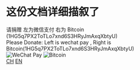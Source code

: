# 这份文档详细描叙了
请捐赠  左为微信支付                       右为 Bitcoin (1HG5q7PX2ToTLo7xnd6S3HRyJmAxqXbtyU) <br>
Please Donate: Left is wechat pay , Right is Bitcoin(1HG5q7PX2ToTLo7xnd6S3HRyJmAxqXbtyU) <br>
![](https://github.com/Gosummerlong/hello-world/blob/master/Pic/1.jpg "WeChat Pay")
![](https://github.com/Gosummerlong/hello-world/blob/master/Pic/2.jpg "Bitcoin")<br>
[CH](https://github.com/Gosummerlong/hello-world/wiki/chinese)
[EN](https://github.com/Gosummerlong/hello-world/wiki/English)<br>
